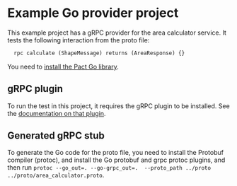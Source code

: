 # Example Go provider project

This example project has a gRPC provider for the area calculator service.
It tests the following interaction from the proto file:

```protobuf
  rpc calculate (ShapeMessage) returns (AreaResponse) {}
```

You need to [install the Pact Go library](https://github.com/pact-foundation/pact-go/tree/2.x.x#installation). 

## gRPC plugin

To run the test in this project, it requires the gRPC plugin to be installed. See the [documentation on that plugin](https://github.com/pactflow/pact-protobuf-plugin#installation).

## Generated gRPC stub

To generate the Go code for the proto file, you need to install the Protobuf compiler (protoc), and install the Go
protobuf and grpc protoc plugins, and then run `protoc --go_out=. --go-grpc_out=.  --proto_path ../proto  ../proto/area_calculator.proto`.

